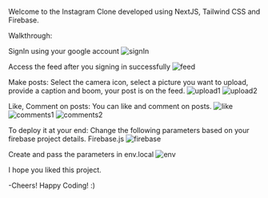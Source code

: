 Welcome to the Instagram Clone developed using NextJS, Tailwind CSS and Firebase.

Walkthrough:

SignIn using your google account
![signIn](https://user-images.githubusercontent.com/66684807/234139907-905cebf1-f543-4d3c-8301-3b6b36f981ac.PNG)

Access the feed after you signing in successfully
![feed](https://user-images.githubusercontent.com/66684807/234139997-b381a6ca-8b78-44a8-8d3f-9032200b112a.PNG)

Make posts: Select the camera icon, select a picture you want to upload, provide a caption and boom, your post is on the feed.
![upload1](https://user-images.githubusercontent.com/66684807/234140099-d0e10f52-4638-40a9-a4a5-d1507833100d.PNG)
![upload2](https://user-images.githubusercontent.com/66684807/234140109-1a5aa0c0-4ad9-4dab-995a-a18d4bd8030e.PNG)

Like, Comment on posts: You can like and comment on posts.
![like](https://user-images.githubusercontent.com/66684807/234140244-906abe29-c17c-4dee-aec5-e42b7b69f7e1.PNG)
![comments1](https://user-images.githubusercontent.com/66684807/234140254-fbcaba74-c749-4106-a48e-85f18b07cefe.PNG)
![comments2](https://user-images.githubusercontent.com/66684807/234140264-4b722d10-fb54-421f-a09f-5a50050a7be7.PNG)

To deploy it at your end:
Change the following parameters based on your firebase project details.
Firebase.js
![firebase](https://user-images.githubusercontent.com/66684807/234140389-d38125a9-2198-4822-8e61-2e50828d95bd.PNG)

Create and pass the parameters in env.local
![env](https://user-images.githubusercontent.com/66684807/234140424-3e34e59d-e52e-47ab-9ca2-f90722861458.PNG)

I hope you liked this project.

-Cheers! Happy Coding! :)
